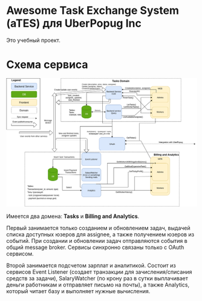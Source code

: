 # Awesome Task Exchange System (aTES) для UberPopug Inc
Это учебный проект.

# Схема сервиса
![Schema](popugtaskmanager.png)

Имеется два домена: **Tasks** и **Billing and Analytics**. 

Первый занимается только созданием и обновлением задач, выдачей списка 
доступных юзеров для assignee, а также получением юзеров из событий. 
При создании и обновлении задач отправляются события в общий message broker.
Сервисы синхронно связаны только с OAuth сервисом.

Второй занимается подсчетом зарплат и аналитикой. Состоит из сервисов
Event Listener (создает транзакции для зачисления/списания средств за задачи),
SalaryWatcher (по крону раз в сутки выплачивает деньги работникам и отправляет
письмо на почты), а также Analytics, который читает базу и выполняет нужные
вычисления.